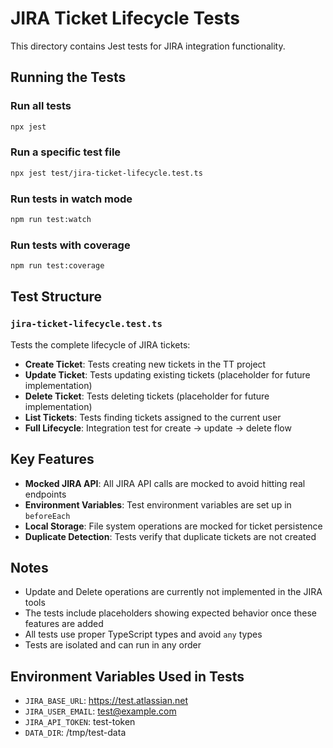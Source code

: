 # JIRA Ticket Lifecycle Tests

This directory contains Jest tests for JIRA integration functionality.

## Running the Tests

### Run all tests
```bash
npx jest
```

### Run a specific test file
```bash
npx jest test/jira-ticket-lifecycle.test.ts
```

### Run tests in watch mode
```bash
npm run test:watch
```

### Run tests with coverage
```bash
npm run test:coverage
```

## Test Structure

### `jira-ticket-lifecycle.test.ts`
Tests the complete lifecycle of JIRA tickets:
- **Create Ticket**: Tests creating new tickets in the TT project
- **Update Ticket**: Tests updating existing tickets (placeholder for future implementation)
- **Delete Ticket**: Tests deleting tickets (placeholder for future implementation)
- **List Tickets**: Tests finding tickets assigned to the current user
- **Full Lifecycle**: Integration test for create → update → delete flow

## Key Features

- **Mocked JIRA API**: All JIRA API calls are mocked to avoid hitting real endpoints
- **Environment Variables**: Test environment variables are set up in `beforeEach`
- **Local Storage**: File system operations are mocked for ticket persistence
- **Duplicate Detection**: Tests verify that duplicate tickets are not created

## Notes

- Update and Delete operations are currently not implemented in the JIRA tools
- The tests include placeholders showing expected behavior once these features are added
- All tests use proper TypeScript types and avoid `any` types
- Tests are isolated and can run in any order

## Environment Variables Used in Tests

- `JIRA_BASE_URL`: https://test.atlassian.net
- `JIRA_USER_EMAIL`: test@example.com  
- `JIRA_API_TOKEN`: test-token
- `DATA_DIR`: /tmp/test-data 